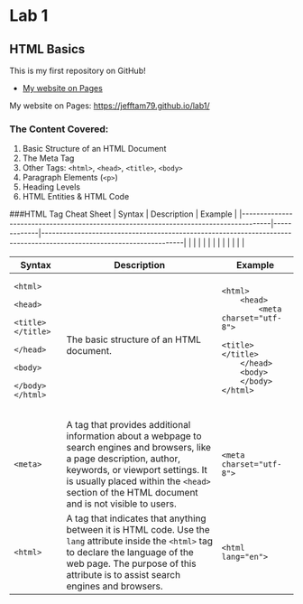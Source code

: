 # Lab 1
## HTML Basics

This is my first repository on GitHub!

- [My website on Pages](https://jefftam79.github.io/lab1/)

My website on Pages: https://jefftam79.github.io/lab1/

### The Content Covered:
1. Basic Structure of an HTML Document
2. The Meta Tag
3. Other Tags: `<html>`, `<head>`, `<title>`, `<body>`
4. Paragraph Elements (`<p>`)
5. Heading Levels
6. HTML Entities & HTML Code 

###HTML Tag Cheat Sheet
| Syntax                                                                               | Description | Example                                                                                                             |
|--------------------------------------------------------------------------------------|-------------|---------------------------------------------------------------------------------------------------------------------|
| <html>     <head>         <title></title>     </head>     <body>     </body> </html> |             | <html>     <head>         <meta charset="utf-8">         <title></title>     </head>     <body>     </body> </html> |
|                                                                                      |             |                                                                                                                     |
|                                                                                      |             |                                                                                                                     |


<table>
    <thead>
        <tr>
            <th>Syntax</th>
            <th>Description</th>
            <th>Example</th>
        </tr>
    </thead>
    <tbody>
        <tr>
            <td>
                <pre><code>&lt;html&gt;
    &lt;head&gt;
        &lt;title&gt;&lt;/title&gt;
    &lt;/head&gt;
    &lt;body&gt;
    &lt;/body&gt;
&lt;/html&gt;
                </code></pre>
            </td>
            <td>The basic structure of an HTML document.</td>
            <td>
                <pre><code>&lt;html&gt;
    &lt;head&gt;
        &lt;meta charset="utf-8"&gt;
        &lt;title&gt;&lt;/title&gt;
    &lt;/head&gt;
    &lt;body&gt;
    &lt;/body&gt;
&lt;/html&gt;
                </code></pre>
            </td>
        </tr>
        <tr>
            <td>
                <pre><code>&lt;meta&gt;</code></pre>
            </td>
            <td>A tag that provides additional information about a webpage to search engines and browsers, like a page description, author, keywords, or viewport settings. It is usually placed within the <code>&lt;head&gt;</code> section of the HTML document and is not visible to users.</td>
            <td>
                <pre><code>&lt;meta charset="utf-8"&gt;</code></pre>
            </td>
        </tr>
        <tr>
            <td>
                <pre><code>&lt;html&gt;</code></pre>
            </td>
            <td>A tag that indicates that anything between it is HTML code. Use the <code>lang</code> attribute inside the <code>&lt;html&gt;</code> tag to declare the language of the web page. The purpose of this attribute is to assist search engines and browsers.</td>
            <td>
                <pre><code>&lt;html lang="en"&gt;</code></pre>
            </td>
        </tr>
    </tbody>
</table>
